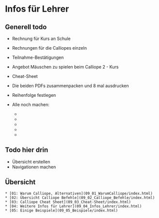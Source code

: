 # Infos für Lehrer


## Generell todo

* Rechnung für Kurs an Schule
* Rechnungen für die Calliopes einzeln
* Teilnahme-Bestätigungen
* Angebot Mäuschen zu spielen beim Calliope 2 - Kurs
* Cheat-Sheet 
* Die beiden PDFs zusammenpacken und 8 mal ausdrucken
* Reihenfolge festlegen



* Alle noch machen:
  
    * [](09_XX_Beispiele)
    * [](09_XX_Calliope_Befehle)
    * [](09_XX_Cheat-Sheet)
    * [](09_XX_Infos_Lehrer)
    * [](09_XX_WarumCalliope)


## Todo hier drin

* Übersicht erstellen
* Navigationen machen



## Übersicht


    * [01: Warum Calliope, Alternativen](09_01_WarumCalliope/index.html)
    * [02: Übersicht Calliope Befehle](09_02_Calliope_Befehle/index.html)
    * [03: Calliope Cheat Sheet](09_03_Cheat-Sheet/index.html)
    * [04: Weitere Infos für Lehrer](09_04_Infos_Lehrer/index.html)
    * [05: Einige Beispiele](09_05_Beispiele/index.html)



